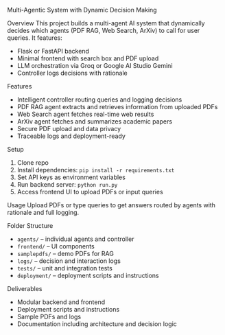 Multi-Agentic System with Dynamic Decision Making

 Overview
This project builds a multi-agent AI system that dynamically decides which agents (PDF RAG, Web Search, ArXiv) to call for user queries. It features:
- Flask or FastAPI backend
- Minimal frontend with search box and PDF upload
- LLM orchestration via Groq or Google AI Studio Gemini
- Controller logs decisions with rationale

Features
- Intelligent controller routing queries and logging decisions
- PDF RAG agent extracts and retrieves information from uploaded PDFs
- Web Search agent fetches real-time web results
- ArXiv agent fetches and summarizes academic papers
- Secure PDF upload and data privacy
- Traceable logs and deployment-ready

Setup
1. Clone repo
2. Install dependencies: `pip install -r requirements.txt`
3. Set API keys as environment variables
4. Run backend server: `python run.py`
5. Access frontend UI to upload PDFs or input queries

Usage
Upload PDFs or type queries to get answers routed by agents with rationale and full logging.

Folder Structure
- `agents/` – individual agents and controller
- `frontend/` – UI components
- `samplepdfs/` – demo PDFs for RAG
- `logs/` – decision and interaction logs
- `tests/` – unit and integration tests
- `deployment/` – deployment scripts and instructions

Deliverables
- Modular backend and frontend
- Deployment scripts and instructions
- Sample PDFs and logs
- Documentation including architecture and decision logic
